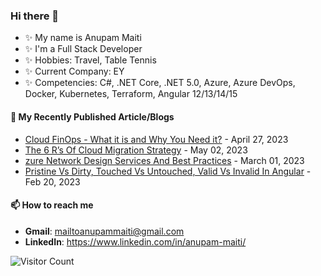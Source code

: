 
### Hi there 👋

- ✨ My name is Anupam Maiti
- ✨ I'm a Full Stack Developer
- ✨ Hobbies: Travel, Table Tennis
- ✨ Current Company: EY
- ✨ Competencies: C#, .NET Core, .NET 5.0, Azure, Azure DevOps, Docker, Kubernetes, Terraform, Angular 12/13/14/15

#### 📜 My Recently Published Article/Blogs
- [Cloud FinOps - What it is and Why You Need it?](https://www.c-sharpcorner.com/article/cloud-finops-what-it-is-and-why-you-need-it/) - April 27, 2023
- [The 6 R’s Of Cloud Migration Strategy](https://www.c-sharpcorner.com/article/the-6-rs-of-cloud-migration-strategy/) - May 02, 2023
- [zure Network Design Services And Best Practices](https://www.c-sharpcorner.com/article/azure-network-design-services-and-best-practices/) - March 01, 2023
- [Pristine Vs Dirty, Touched Vs Untouched, Valid Vs Invalid In Angular](https://www.c-sharpcorner.com/article/pristine-vs-dirty-touched-vs-untouched-valid-vs-invalid-in-angular/) - Feb 20, 2023

#### 📫 How to reach me

- **Gmail**: mailtoanupammaiti@gmail.com
- **LinkedIn**: https://www.linkedin.com/in/anupam-maiti/

![Visitor Count](https://profile-counter.glitch.me/{dynamicanupam}/count.svg)
